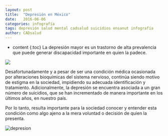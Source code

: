 ```yaml
---
layout: post
title:  "Depresión en México"
date:   2016-06-06 
categories: infografía
tags: depresión salud mental cadsalud suicidios ensanut infografía
author: CADsalud
---
```

* content
{:toc}
La depresión mayor es un trastorno de alta prevalencia que puede generar discapacidad importante en quien la padece.

![](/images-post/depresion_ent.jpg)




Desafortunadamente y a pesar de ser una condición médica ocasionada por alteraciones bioquímicas del sistema nervioso, continúa siendo motivo de estigma en la sociedad, impidiendo su adecuada identificación y tratamiento. Adicionalmente, la depresión se encuentra asociada a un gran número de suicidios, que se han incrementado de manera importante en los últimos años, en nuestro país.  

Por lo tanto, resulta importante para la sociedad conocer y entender esta condición como algo ajeno a la mera voluntad o decisión de quien la presenta.

![depresion](/images-post/depresion.jpg)
